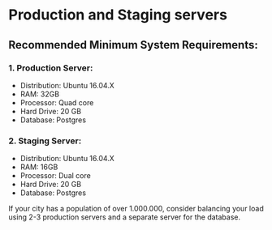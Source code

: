 # Production and Staging servers

## Recommended Minimum System Requirements:

### 1. Production Server:
- Distribution: Ubuntu 16.04.X
- RAM: 32GB
- Processor: Quad core
- Hard Drive: 20 GB
- Database: Postgres

### 2. Staging Server:
- Distribution: Ubuntu 16.04.X
- RAM: 16GB
- Processor: Dual core
- Hard Drive: 20 GB
- Database: Postgres

If your city has a population of over 1.000.000, consider balancing your load using 2-3 production servers and a separate server for the database.
